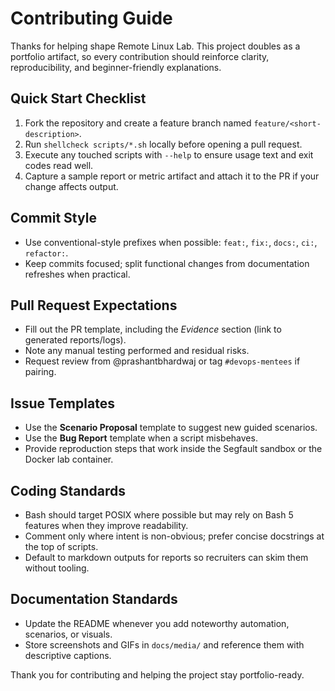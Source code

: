 # Contributing Guide

Thanks for helping shape Remote Linux Lab. This project doubles as a portfolio artifact, so every contribution should reinforce clarity, reproducibility, and beginner-friendly explanations.

## Quick Start Checklist

1. Fork the repository and create a feature branch named `feature/<short-description>`.
2. Run `shellcheck scripts/*.sh` locally before opening a pull request.
3. Execute any touched scripts with `--help` to ensure usage text and exit codes read well.
4. Capture a sample report or metric artifact and attach it to the PR if your change affects output.

## Commit Style

- Use conventional-style prefixes when possible: `feat:`, `fix:`, `docs:`, `ci:`, `refactor:`.
- Keep commits focused; split functional changes from documentation refreshes when practical.

## Pull Request Expectations

- Fill out the PR template, including the _Evidence_ section (link to generated reports/logs).
- Note any manual testing performed and residual risks.
- Request review from @prashantbhardwaj or tag `#devops-mentees` if pairing.

## Issue Templates

- Use the **Scenario Proposal** template to suggest new guided scenarios.
- Use the **Bug Report** template when a script misbehaves.
- Provide reproduction steps that work inside the Segfault sandbox or the Docker lab container.

## Coding Standards

- Bash should target POSIX where possible but may rely on Bash 5 features when they improve readability.
- Comment only where intent is non-obvious; prefer concise docstrings at the top of scripts.
- Default to markdown outputs for reports so recruiters can skim them without tooling.

## Documentation Standards

- Update the README whenever you add noteworthy automation, scenarios, or visuals.
- Store screenshots and GIFs in `docs/media/` and reference them with descriptive captions.

Thank you for contributing and helping the project stay portfolio-ready.
